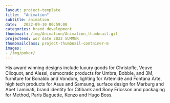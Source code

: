 ```yaml
---
layout: project-template
title:  "Animation"
subtitle: animation
date:   2022-09-10 00:59:00
categories: brand development
thumbnail: /img/Animation/Animation_thumbnail.gif
projectend: wor date 2022 SUMMER
thumbnailclass: project-thumbnail-container-m
images:
- /img/poker/
---
```


His award winning designs include luxury goods for Christofle, Veuve Clicquot, and Alessi, democratic products for Umbra, Bobble, and 3M, furniture for Bonaldo and Vondom, lighting for Artemide and Fontana Arte, high tech products for Asus and Samsung, surface design for Marburg and Abet Laminati, brand identity for Citibank and Sony Ericsson and packaging for Method, Paris Baguette, Kenzo and Hugo Boss.
